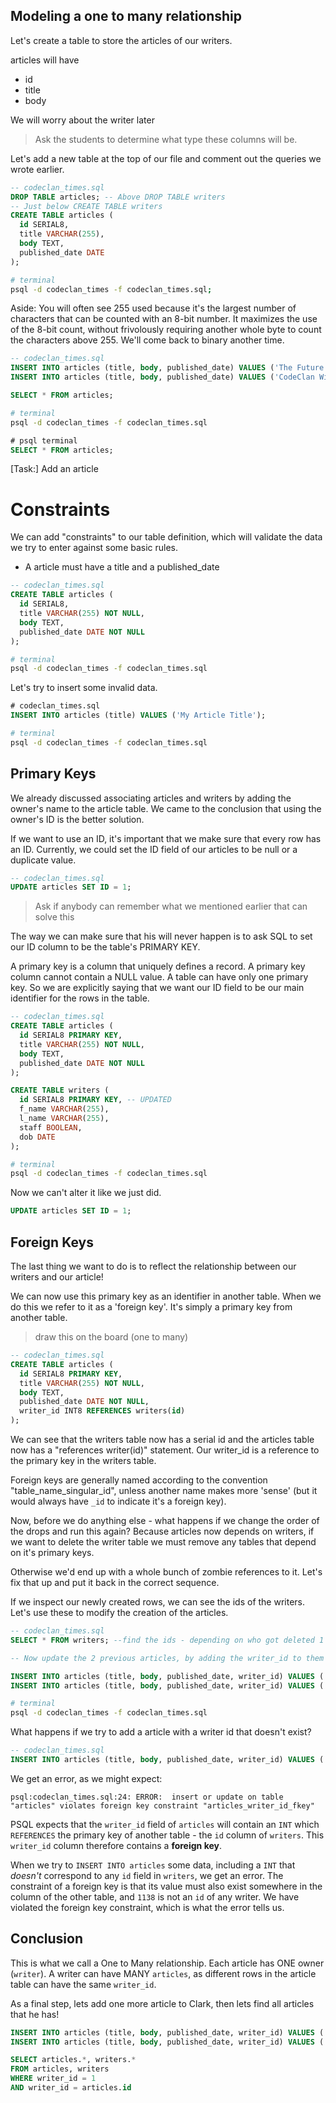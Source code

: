 ## Modeling a one to many relationship

Let's create a table to store the articles of our writers.

articles will have

* id
* title
* body

We will worry about the writer later

> Ask the students to determine what type these columns will be.

Let's add a new table at the top of our file and comment out the queries we wrote earlier.

```sql
-- codeclan_times.sql
DROP TABLE articles; -- Above DROP TABLE writers
-- Just below CREATE TABLE writers
CREATE TABLE articles (
  id SERIAL8,
  title VARCHAR(255),
  body TEXT,
  published_date DATE
);
```

```zsh
# terminal
psql -d codeclan_times -f codeclan_times.sql;
```

Aside: You will often see 255 used because it's the largest number of characters that can be counted with an 8-bit number. It maximizes the use of the 8-bit count, without frivolously requiring another whole byte to count the characters above 255. We'll come back to binary another time.

```sql
-- codeclan_times.sql
INSERT INTO articles (title, body, published_date) VALUES ('The Future is Robots', 'ultrices sagittis.', '2018-09-14');
INSERT INTO articles (title, body, published_date) VALUES ('CodeClan Wins Yet Another Award', 'Lorem ipsum dolor', '2019-09-10');

SELECT * FROM articles;
```

```zsh
# terminal
psql -d codeclan_times -f codeclan_times.sql
```

```sql
# psql terminal
SELECT * FROM articles;
```

[Task:] Add an article

# Constraints

We can add "constraints" to our table definition, which will validate the data we try to enter against some basic rules.

* A article must have a title and a published_date

```sql
-- codeclan_times.sql
CREATE TABLE articles (
  id SERIAL8,
  title VARCHAR(255) NOT NULL,
  body TEXT,
  published_date DATE NOT NULL
);
```

```zsh
# terminal
psql -d codeclan_times -f codeclan_times.sql
```

Let's try to insert some invalid data.

```sql
# codeclan_times.sql
INSERT INTO articles (title) VALUES ('My Article Title');
```

```zsh
# terminal
psql -d codeclan_times -f codeclan_times.sql
```

## Primary Keys

We already discussed associating articles and writers by adding the owner's name to the article table. We came to the conclusion that using the owner's ID is the better solution.

If we want to use an ID, it's important that we make sure that every row has an ID. Currently, we could set the ID field of our articles to be null or a duplicate value.

```sql
-- codeclan_times.sql
UPDATE articles SET ID = 1;
```

> Ask if anybody can remember what we mentioned earlier that can solve this

The way we can make sure that his will never happen is to ask SQL to set our ID column to be the table's PRIMARY KEY.

A primary key is a column that uniquely defines a record. A primary key column cannot contain a NULL value. A table can have only one primary key. So we are explicitly saying that we want our ID field to be our main identifier for the rows in the table.

```sql
-- codeclan_times.sql
CREATE TABLE articles (
  id SERIAL8 PRIMARY KEY,
  title VARCHAR(255) NOT NULL,
  body TEXT,
  published_date DATE NOT NULL
);

CREATE TABLE writers (
  id SERIAL8 PRIMARY KEY, -- UPDATED
  f_name VARCHAR(255),
  l_name VARCHAR(255),
  staff BOOLEAN,
  dob DATE
);
```

```zsh
# terminal
psql -d codeclan_times -f codeclan_times.sql
```

Now we can't alter it like we just did.

```sql
UPDATE articles SET ID = 1;
```

## Foreign Keys

The last thing we want to do is to reflect the relationship between our writers and our article!

We can now use this primary key as an identifier in another table. When we do this we refer to it as a 'foreign key'. It's simply a primary key from another table.

> draw this on the board (one to many)

```sql
-- codeclan_times.sql
CREATE TABLE articles (
  id SERIAL8 PRIMARY KEY,
  title VARCHAR(255) NOT NULL,
  body TEXT,
  published_date DATE NOT NULL,
  writer_id INT8 REFERENCES writers(id)
);
```

We can see that the writers table now has a serial id and the articles table now has a "references writer(id)" statement. Our writer_id is a reference to the primary key in the writers table.

Foreign keys are generally named according to the convention "table_name_singular_id", unless another name makes more 'sense' (but it would always have `_id` to indicate it's a foreign key).

Now, before we do anything else - what happens if we change the order of the drops and run this again? Because articles now depends on writers, if we want to delete the writer table we must remove any tables that depend on it's primary keys.

Otherwise we'd end up with a whole bunch of zombie references to it. Let's fix that up and put it back in the correct sequence.

If we inspect our newly created rows, we can see the ids of the writers. Let's use these to modify the creation of the articles.

```sql
-- codeclan_times.sql
SELECT * FROM writers; --find the ids - depending on who got deleted 1 should be gone...

-- Now update the 2 previous articles, by adding the writer_id to them

INSERT INTO articles (title, body, published_date, writer_id) VALUES ('The Future is Robots', 'Lorem ipsum delo', '2018-09-22', 1);
INSERT INTO articles (title, body, published_date, writer_id) VALUES ('The Future is Robots II', 'Lorem ipsum delo', '2018-09-22', 2);

```

```zsh
# terminal
psql -d codeclan_times -f codeclan_times.sql
```

What happens if we try to add a article with a writer id that doesn't exist?

```sql
-- codeclan_times.sql
INSERT INTO articles (title, body, published_date, writer_id) VALUES ('The Future is Robots II', 'Lorem ipsum delo', '2018-09-22', 5);
```

We get an error, as we might expect:

```
psql:codeclan_times.sql:24: ERROR:  insert or update on table "articles" violates foreign key constraint "articles_writer_id_fkey"
```

PSQL expects that the `writer_id` field of `articles` will contain an `INT` which `REFERENCES` the primary key of another table - the `id` column of `writers`. This `writer_id` column therefore contains a **foreign key**.

When we try to `INSERT INTO articles` some data, including a `INT` that _doesn't_ correspond to any `id` field in `writers`, we get an error. The constraint of a foreign key is that its value must also exist somewhere in the column of the other table, and `1138` is not an `id` of any writer. We have violated the foreign key constraint, which is what the error tells us.

## Conclusion

This is what we call a One to Many relationship. Each article has ONE owner (`writer`). A writer can have MANY `articles`, as different rows in the article table can have the same `writer_id`.

As a final step, lets add one more article to Clark, then lets find all articles that he has!

```sql
INSERT INTO articles (title, body, published_date, writer_id) VALUES ('The Future is Robots', 'Lorem ipsum delo', '2018-09-22', 1);
INSERT INTO articles (title, body, published_date, writer_id) VALUES ('The Future is Robots', 'Lorem ipsum delo', '2018-09-22', 1);

SELECT articles.*, writers.*
FROM articles, writers
WHERE writer_id = 1
AND writer_id = articles.id
```
